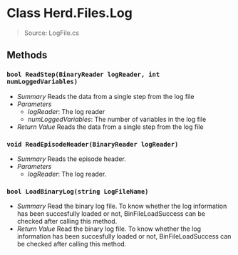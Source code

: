 # Class Herd.Files.Log
> Source: LogFile.cs
## Methods
### `bool ReadStep(BinaryReader logReader, int numLoggedVariables)`
* *Summary*
  Reads the data from a single step from the log file
* *Parameters*
  * _logReader_: The log reader
  * _numLoggedVariables_: The number of variables in the log file
* *Return Value*
  Reads the data from a single step from the log file
### `void ReadEpisodeHeader(BinaryReader logReader)`
* *Summary*
  Reads the episode header.
* *Parameters*
  * _logReader_: The log reader.
### `bool LoadBinaryLog(string LogFileName)`
* *Summary*
  Read the binary log file. To know whether the log information has been succesfully loaded or not, BinFileLoadSuccess can be checked after calling this method.
* *Return Value*
  Read the binary log file. To know whether the log information has been succesfully loaded or not, BinFileLoadSuccess can be checked after calling this method.
